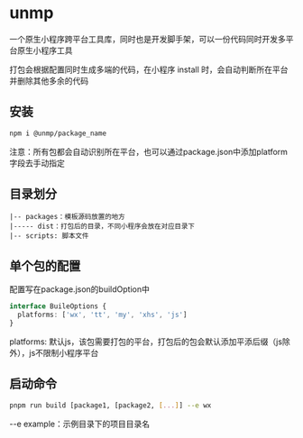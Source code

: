 # unmp
一个原生小程序跨平台工具库，同时也是开发脚手架，可以一份代码同时开发多平台原生小程序工具

打包会根据配置同时生成多端的代码，在小程序 install 时，会自动判断所在平台并删除其他多余的代码

## 安装
``` bash
npm i @unmp/package_name
```
注意：所有包都会自动识别所在平台，也可以通过package.json中添加platform字段去手动指定

## 目录划分
```
|-- packages：模板源码放置的地方
|----- dist：打包后的目录，不同小程序会放在对应目录下
|-- scripts: 脚本文件
```

## 单个包的配置
配置写在package.json的buildOption中
``` typescript
interface BuileOptions {
  platforms: ['wx', 'tt', 'my', 'xhs', 'js']
}
```
platforms: 默认js，该包需要打包的平台，打包后的包会默认添加平添后缀（js除外），js不限制小程序平台</br>

## 启动命令
``` bash
pnpm run build [package1, [package2, [...]] --e wx
```
--e example：示例目录下的项目目录名
